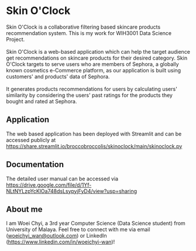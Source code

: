 # Skin O'Clock
Skin O'Clock is a collaborative filtering based skincare products recommendation system. This is my work for WIH3001 Data Science Project.
<br><br>
Skin O'Clock is a web-based application which can help the target audience get recommendations on skincare products for their desired category.
Skin O'Clock targets to serve users who are members of Sephora, a globally known cosmetics e-Commerce platform, as our application is built using customers' and products' data of Sephora.
<br><br>
It generates products recommendations for users by calculating users' similarity by considering the users' past ratings for the products they bought and rated at Sephora.

## Application
The web based application has been deployed with Streamlit and can be accessed publicly at https://share.streamlit.io/broccobroccolis/skinoclock/main/skinoclock.py

## Documentation
The detailed user manual can be accessed via https://drive.google.com/file/d/1Yf-NLtNYLzpYcKlOa748dsLsypyjFyD4/view?usp=sharing

## About me
I am Woei Chyi, a 3rd year Computer Science (Data Science student) from University of Malaya. Feel free to connect with me via email (woeichyi_wan@outlook.com) or LinkedIn (https://www.linkedin.com/in/woeichyi-wan)!
